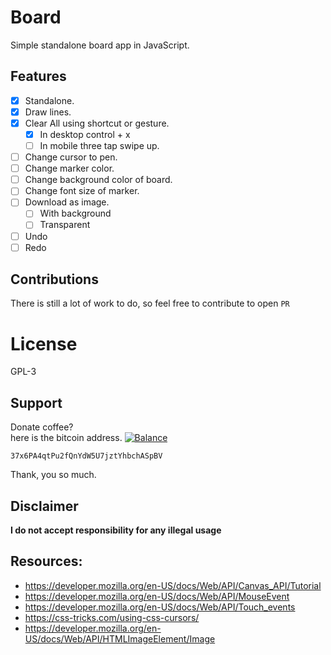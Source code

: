 # Board
Simple standalone board app in JavaScript.

## Features
- [x] Standalone.
- [x] Draw lines.
- [x] Clear All using shortcut or gesture.
    - [x] In desktop control + x
    - [ ] In mobile three tap swipe up.
- [ ] Change cursor to pen.
- [ ] Change marker color.
- [ ] Change background color of board.
- [ ] Change font size of marker.
- [ ] Download as image.
    - [ ] With background 
    - [ ] Transparent
- [ ] Undo
- [ ] Redo

## Contributions  
There is still a lot of work to do, so feel free to contribute to open `PR`  

# License
GPL-3

## Support
Donate coffee?  
here is the bitcoin address.
[![Balance](https://img.balancebadge.io/btc/37x6PA4qtPu2fQnYdW5U7jztYhbchASpBV.svg)](https://img.balancebadge.io/btc/37x6PA4qtPu2fQnYdW5U7jztYhbchASpBV.svg)

   ```37x6PA4qtPu2fQnYdW5U7jztYhbchASpBV```  
  
Thank, you so much.

## Disclaimer
**I do not accept responsibility for any illegal usage**

## Resources:
- https://developer.mozilla.org/en-US/docs/Web/API/Canvas_API/Tutorial
- https://developer.mozilla.org/en-US/docs/Web/API/MouseEvent
- https://developer.mozilla.org/en-US/docs/Web/API/Touch_events
- https://css-tricks.com/using-css-cursors/
- https://developer.mozilla.org/en-US/docs/Web/API/HTMLImageElement/Image